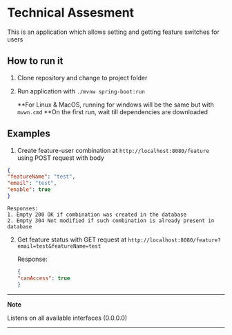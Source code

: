 # Technical Assesment

This is an application which allows setting and getting feature switches for users


## How to run it

1. Clone repository and change to project folder
2. Run application with `./mvnw spring-boot:run`

	**For Linux & MacOS, running for windows will be the same but with `mvwn.cmd`
	**On the first run, wait till dependencies are downloaded


## Examples

1. Create feature-user combination at
`http://localhost:8080/feature` using POST request with body

```json
{
"featureName": "test",
"email": "test",
"enable": true
}
```
	
	Responses:
	1. Empty 200 OK if combination was created in the database
	2. Empty 304 Not modified if such combination is already present in database

2. Get feature status with GET request at 
`http://localhost:8080/feature?email=test&featureName=test`

	Response:
	```json
	{
	"canAccess": true 
	}
	```
	
---
**Note**

Listens on all available interfaces (0.0.0.0)

---